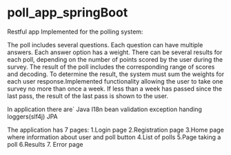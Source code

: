# poll_app_springBoot

Restful app
Implemented for the polling system:

The poll includes several questions. Each question can have multiple answers. Each answer option has a weight. There can be several results for each poll, depending on the number of points scored by the user during the survey.
The result of the poll includes the corresponding range of scores and decoding. To determine the result, the system must sum the weights for each user response.Implemented functionality allowing the user to take one survey no more than once a week. 
If less than a week has passed since the last pass, the result of the last pass is shown to the user.

In application there are` 
Java 
I18n
bean validation
exception handing
loggers(slf4j)
JPA

The application has 7 pages:
1.Login page 
2.Registration page
3.Home page where information about user and poll button
4.List of polls
5.Page taking a poll
6.Results
7. Error page
